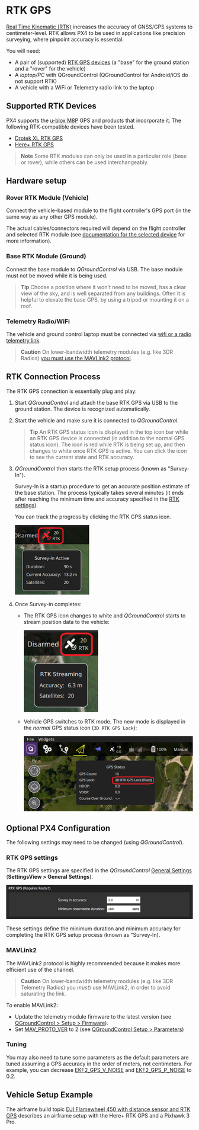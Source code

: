 # RTK GPS

[Real Time Kinematic (RTK)](https://en.wikipedia.org/wiki/Real_Time_Kinematic) increases the accuracy of GNSS/GPS systems to centimeter-level. RTK allows PX4 to be used in applications like precision surveying, where pinpoint accuracy is essential.

You will need:
- A pair of (supported) [RTK GPS devices](#supported-rtk-devices) (a "base" for the ground station and a "rover" for the vehicle)
- A *laptop/PC* with QGroundControl (QGroundControl for Android/iOS do not support RTK)
- A vehicle with a WiFi or Telemetry radio link to the laptop


## Supported RTK Devices

PX4 supports the [u-blox M8P](https://www.u-blox.com/en/product/neo-m8p) GPS and products that incorporate it. The following RTK-compatible devices have been tested.

* [Drotek XL RTK GPS](../peripherals/rtk_gps_drotek_xl.md)
* [Here+ RTK GPS](../peripherals/rtk_gps_hex_hereplus.md)

> **Note** Some RTK modules can only be used in a particular role (base or rover), while others can be used interchangeably.

## Hardware setup

### Rover RTK Module (Vehicle)

Connect the vehicle-based module to the flight controller's GPS port (in the same way as any other GPS module). 

The actual cables/connectors required will depend on the flight controller and selected RTK module (see [documentation for the selected device](#supported-rtk-devices) for more information).

### Base RTK Module (Ground)

Connect the base module to *QGroundControl* via USB. The base module must not be moved while it is being used.
  
> **Tip** Choose a position where it won't need to be moved, has a clear view of the sky, and is well separated from any buildings. Often it is helpful to elevate the base GPS, by using a tripod or mounting it on a roof. 

### Telemetry Radio/WiFi

The vehicle and ground control laptop must be connected via [wifi or a radio telemetry link](../assembly/quick_start_pixhawk.md#telemetry-radios-optional). <!-- this should be a link to a telemetry topic, but we don't have one yet -->
> **Caution** On lower-bandwidth telemetry modules (e.g. like 3DR Radios) [you must use the MAVLink2 protocol](#mavlink2).



## RTK Connection Process

The RTK GPS connection is essentially plug and play:

1. Start *QGroundControl* and attach the base RTK GPS via USB to the ground station. The device is recognized automatically. 
1. Start the vehicle and make sure it is connected to *QGroundControl*.
   
   > **Tip** An RTK GPS status icon is displayed in the top icon bar while an RTK GPS device is connected (in addition to the normal GPS status icon). The icon is red while RTK is being set up, and then changes to white once RTK GPS is active. You can click the icon to see the current state and RTK accuracy. 
1. *QGroundControl* then starts the RTK setup process (known as "Survey-In").

   Survey-In is a startup procedure to get an accurate position estimate of the base station. The process typically takes several minutes (it ends after reaching the minimum time and accuracy specified in the [RTK settings](#rtk-gps-settings)).
   
   You can track the progress by clicking the RTK GPS status icon.

   <img src="../../images/qgc_rtk_survey-in.png" width="200px" title="survey-in" /> 

1. Once Survey-in completes:

   - The RTK GPS icon changes to white and *QGroundControl* starts to stream position data to the vehicle:
   
     <img src="../../images/qgc_rtk_streaming.png" width="200px" title="RTK streaming" />
   - Vehicle GPS switches to RTK mode. The new mode is displayed in the *normal* GPS status icon (`3D RTK GPS Lock`):

     ![RTK GPS Status](../../images/qgc_rtk_gps_status.png)
   

## Optional PX4 Configuration

The following settings may need to be changed (using *QGroundControl*). 

### RTK GPS settings

The RTK GPS settings are specified in the *QGroundControl* [General Settings](https://docs.qgroundcontrol.com/en/SettingsView/General.html#rtk-gps) (**SettingsView > General Settings**). 

![](../../images/qgc/setup/settings_view_general_rtk_gps.jpg)

These settings define the minimum duration and minimum accuracy for completing the RTK GPS setup process (known as "Survey-In).


### MAVLink2

The MAVLink2 protocol is highly recommended because it makes more efficient use of the channel. 

> **Caution** On lower-bandwidth telemetry modules (e.g. like 3DR Telemetry Radios) you *must*) use MAVLink2, in order to avoid saturating the link.

To enable MAVLink2:

* Update the telemetry module firmware to the latest version (see [QGroundControl > Setup > Firmware](https://docs.qgroundcontrol.com/en/SetupView/Firmware.html)).
* Set [MAV_PROTO_VER](../advanced_config/parameter_reference.md#MAV_PROTO_VER) to 2 (see [QGroundControl Setup > Parameters](https://docs.qgroundcontrol.com/en/SetupView/Parameters.html))


### Tuning

You may also need to tune some parameters as the default parameters are tuned assuming a GPS accuracy in the order of meters, not centimeters. 
For example, you can decrease [EKF2_GPS_V_NOISE](../advanced_config/parameter_reference.md#EKF2_GPS_V_NOISE) and [EKF2_GPS_P_NOISE](../advanced_config/parameter_reference.md#EKF2_GPS_P_NOISE) to 0.2.

<!-- can we have a more complete list -->


<!-- Video demonstration would be nice, but this one isn't very educational or interesting 
- vehicle flies, lots of of computers, blah blah 
What would be better is something that shows positioning of base, connection of RTK rover, survey in process. Some sort of short precision survey. --> 
<!--
## Video Demonstration

The following videos show vehicles flying using RTK GPS.

u-blox & PX4 RTK integration on M8P (Video credits to Michael Ammann)
{% youtube %}
https://youtu.be/en_a5XBx2vU
{% endyoutube %}
-->


## Vehicle Setup Example

The airframe build topic [DJI Flamewheel 450 with distance sensor and RTK GPS](https://dev.px4.io/en/airframes_multicopter/dji_flamewheel_450.html) describes an airframe setup with the Here+ RTK GPS and a Pixhawk 3 Pro.




<!--
- RTK typically has base with multiple rovers. Does QGC support multiple rovers? How?
- What sorts of surveying are we thinking would require/use RTK?
- Is GPS mast "essential" or "recommended"
- Do we state that MAVLink2 is required? My understanding is that it is required for a telemetry radio because the bandwidth isn't high enough, but Wifi has higher bandwidth and is probably OK. Do we make the distinction in the user guide?
--> 

<!-- 

RTK uses measurements of the phase of the signal's carrier wave, rather than the information content of the signal, and relies on a 
single reference station to provide real-time corrections. 

An RTK system consists of a fixed-position "base" module connected to *QGroundControl*, and at least one vehicle-mounted "rover" module. *QGroundControl* and the vehicle must be connected via radio or wifi telemetry.
-->
